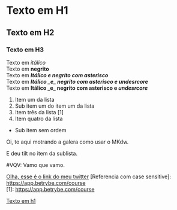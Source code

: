 # Texto em H1
## Texto em H2
### Texto em H3

Texto em *itálico*  
Texto em **negrito**  
Texto em ***Itálico e negrito com asterisco***  
Texto em **_Itálico \_e\_ negrito com asterisco e undesrcore_**  
Texto em **Itálico \_e\_ negrito com asterisco e _undesrcore_**  

1. Item um da lista  
1. Sub item um do item um da lista 
1. Item três da lista [1]
1. Item quatro da lista
  * Sub item sem ordem

Oi, to aqui motrando a galera como usar o MKdw.

E deu tilt no item da sublista.

#VQV:  Vamo que vamo.

[Olha, esse é o link do meu twitter](https://www.twitter.com/kylefelipe "Twitter do kyle")
[Referencia com case sensitive]: https://app.betrybe.com/course  
[1]: https://app.betrybe.com/course

[Texto em h1](./README.md$texto-em-h1) 
